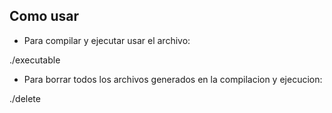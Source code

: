 ## Como usar
* Para compilar y ejecutar usar el archivo:

./executable

* Para borrar todos los archivos generados en la compilacion y ejecucion:

./delete
